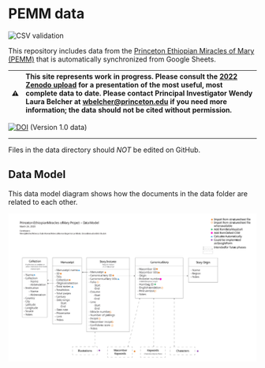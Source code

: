 # PEMM data

![CSV validation](https://github.com/Princeton-CDH/pemm-data/workflows/Valid%20CSVs/badge.svg)

This repository includes data from the [Princeton Ethiopian Miracles of Mary (PEMM)](https://cdh.princeton.edu/projects/ethiopian-miracles-mary-project/) that is automatically synchronized from Google Sheets.

| :warning:  | This site represents work in progress. Please consult the [2022 Zenodo upload](https://doi.org/10.5281/zenodo.6909569) for a presentation of the most useful, most complete data to date. Please contact Principal Investigator Wendy Laura Belcher at wbelcher@princeton.edu if you need more information; the data should not be cited without permission.       |
|---------------|:------------------------|

[![DOI](https://zenodo.org/badge/DOI/10.5281/zenodo.6909569.svg)](https://doi.org/10.5281/zenodo.6909569) (Version 1.0 data)

----

Files in the data directory should *NOT* be edited on GitHub.

## Data Model

This data model diagram shows how the documents in the data folder
are related to each other.

![data model diagram](docs/v0.2_data-model.svg)
